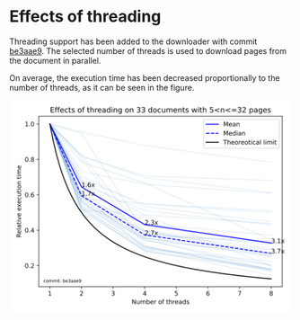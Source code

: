 # Effects of threading

Threading support has been added to the downloader with commit [be3aae9](https://github.com/ClaudioMartino/IIIF-Downloader/commit/be3aae9a6a1c341995c7e4b5fc184092afe11067). The selected number of threads is used to download pages from the document in parallel.

On average, the execution time has been decreased proportionally to the number of threads, as it can be seen in the figure.

![Performance](threading.svg)
